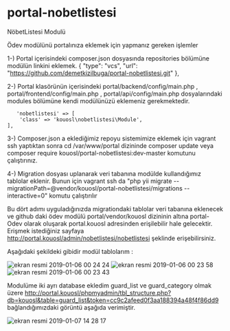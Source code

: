 # portal-nobetlistesi
NöbetListesi Modulü



Ödev modülünü portalınıza eklemek için yapmanız gereken işlemler

1-) Portal içerisindeki composer.json dosyasında repositories bölümüne modülün linkini eklemek.
        {
            "type": "vcs",
            "url": "https://github.com/demetkizilbuga/portal-nobetlistesi.git"
        },
        
2-) Portal klasörünün içerisindeki portal/backend/config/main.php , portal/frontend/config/main.php , portal/api/config/main.php dosyalarındaki modules bölümüne kendi modülünüzü eklemeniz gerekmektedir.       

       'nobetlistesi' => [
        'class' => 'kouosl\nobetlistesi\Module',
    ],
    
 3-) Composer.json a eklediğimiz repoyu sistemimize eklemek için vagrant ssh yaptıktan sonra cd /var/www/portal dizininde composer update veya composer require kouosl/portal-nobetlistesi:dev-master komutunu çalıştırınız.

 4-) Migration dosyası uplanarak veri tabanına modülde kullandığımız tablolar eklenir. Bunun için vagrant ssh da "php yii migrate --migrationPath=@vendor/kouosl/portal-nobetlistesi/migrations --interactive=0" komutu çalıştırılır
 
 
Bu dört adımı uyguladığınızda migrationdaki tablolar veri tabanına eklenecek ve github daki ödev modülü portal/vendor/kouosl dizininin altına portal-Odev olarak oluşarak portal.kouosl adresinden erişilebilir hale gelecektir. Erişmek istediğiniz sayfaya http://portal.kouosl/admin/nobetlistesi/nobetlistesi şeklinde erişebilirsiniz.

Aşağıdaki şekildeki gibidir modül tablolarım :

![ekran resmi 2019-01-06 00 24 24](https://user-images.githubusercontent.com/35598899/50765232-5b687200-1286-11e9-8d29-f72268f41f0e.png)
![ekran resmi 2019-01-06 00 23 58](https://user-images.githubusercontent.com/35598899/50765234-5c010880-1286-11e9-9e3f-2cd04291e85a.png)
![ekran resmi 2019-01-06 00 23 43](https://user-images.githubusercontent.com/35598899/50765235-5c999f00-1286-11e9-86c3-d82e0ed2ee18.png)

Modulüme iki ayrı database ekledim guard_list ve guard_category olmak üzere
http://portal.kouosl/phpmyadmin/tbl_structure.php?db=kouosl&table=guard_list&token=cc9c2afeed0f3aa188394a48f4f86dd9 bağlandığımızdaki görüntü aşağıda verimiştir. 

![ekran resmi 2019-01-07 14 28 17](https://user-images.githubusercontent.com/35598899/50766031-daf74080-1288-11e9-89f2-ee919bdd6740.png)
